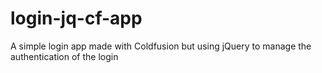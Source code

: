 # login-jq-cf-app
A simple login app made with Coldfusion but using jQuery to manage the authentication of the login
